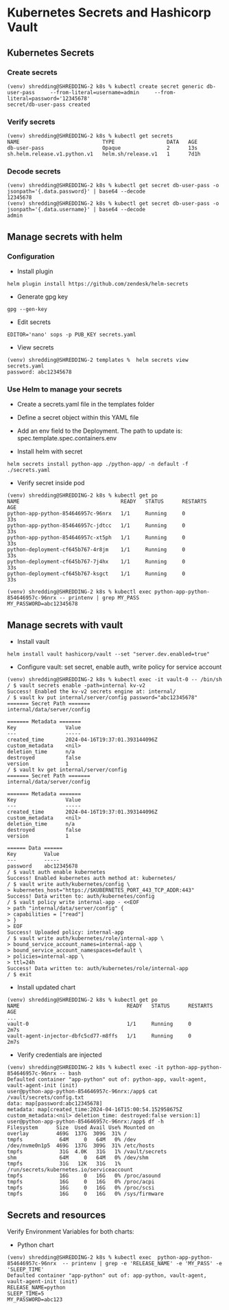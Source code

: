 # Kubernetes Secrets and Hashicorp Vault

## Kubernetes Secrets

### Create secrets

```shell
(venv) shredding@SHREDDING-2 k8s % kubectl create secret generic db-user-pass     --from-literal=username=admin     --from-literal=password='12345678'
secret/db-user-pass created
```

### Verify secrets

```shell
(venv) shredding@SHREDDING-2 k8s % kubectl get secrets
NAME                           TYPE                 DATA   AGE
db-user-pass                   Opaque               2      13s
sh.helm.release.v1.python.v1   helm.sh/release.v1   1      7d1h
```

### Decode secrets

```shell
(venv) shredding@SHREDDING-2 k8s % kubectl get secret db-user-pass -o jsonpath='{.data.password}' | base64 --decode
12345678
(venv) shredding@SHREDDING-2 k8s % kubectl get secret db-user-pass -o jsonpath='{.data.username}' | base64 --decode
admin
```

## Manage secrets with helm

### Configuration

* Install plugin

```shell
helm plugin install https://github.com/zendesk/helm-secrets
```

* Generate gpg key

```shell
gpg --gen-key
```

* Edit secrets

```shell
EDITOR='nano' sops -p PUB_KEY secrets.yaml
```

* View secrets

```shell
(venv) shredding@SHREDDING-2 templates %  helm secrets view secrets.yaml 
password: abc12345678
```

### Use Helm to manage your secrets

* Create a secrets.yaml file in the templates folder

* Define a secret object within this YAML file

* Add an env field to the Deployment. The path to update is: spec.template.spec.containers.env

* Install helm with secret

```shell
helm secrets install python-app ./python-app/ -n default -f ./secrets.yaml
```

* Verify secret inside pod

```shell
(venv) shredding@SHREDDING-2 k8s % kubectl get po
NAME                                 READY   STATUS      RESTARTS       AGE
python-app-python-854646957c-96nrx   1/1     Running     0              33s
python-app-python-854646957c-jdtcc   1/1     Running     0              33s
python-app-python-854646957c-xt5ph   1/1     Running     0              33s
python-deployment-cf645b767-4r8jm    1/1     Running     0              33s
python-deployment-cf645b767-7j4hx    1/1     Running     0              33s
python-deployment-cf645b767-ksgct    1/1     Running     0              33s

(venv) shredding@SHREDDING-2 k8s % kubectl exec python-app-python-854646957c-96nrx -- printenv | grep MY_PASS
MY_PASSWORD=abc12345678
```

## Manage secrets with vault

* Install vault

```shell
helm install vault hashicorp/vault --set "server.dev.enabled=true"
```

* Configure vault: set secret, enable auth, write policy for service account

```shell
(venv) shredding@SHREDDING-2 k8s % kubectl exec -it vault-0 -- /bin/sh
/ $ vault secrets enable -path=internal kv-v2
Success! Enabled the kv-v2 secrets engine at: internal/
/ $ vault kv put internal/server/config password="abc12345678"
======= Secret Path =======
internal/data/server/config

======= Metadata =======
Key                Value
---                -----
created_time       2024-04-16T19:37:01.393144096Z
custom_metadata    <nil>
deletion_time      n/a
destroyed          false
version            1
/ $ vault kv get internal/server/config
======= Secret Path =======
internal/data/server/config

======= Metadata =======
Key                Value
---                -----
created_time       2024-04-16T19:37:01.393144096Z
custom_metadata    <nil>
deletion_time      n/a
destroyed          false
version            1

====== Data ======
Key         Value
---         -----
password    abc12345678
/ $ vault auth enable kubernetes
Success! Enabled kubernetes auth method at: kubernetes/
/ $ vault write auth/kubernetes/config \
> kubernetes_host="https://$KUBERNETES_PORT_443_TCP_ADDR:443"
Success! Data written to: auth/kubernetes/config
/ $ vault policy write internal-app - <<EOF
> path "internal/data/server/config" {
> capabilities = ["read"]
> }
> EOF
Success! Uploaded policy: internal-app
/ $ vault write auth/kubernetes/role/internal-app \
> bound_service_account_names=internal-app \
> bound_service_account_namespaces=default \
> policies=internal-app \
> ttl=24h
Success! Data written to: auth/kubernetes/role/internal-app
/ $ exit
```

* Install updated chart

```shell
(venv) shredding@SHREDDING-2 k8s % kubectl get po
NAME                                   READY   STATUS      RESTARTS       AGE
...
vault-0                                1/1     Running     0              2m7s
vault-agent-injector-dbfc5cd77-m8ffs   1/1     Running     0              2m7s
```

* Verify credentials are injected

```shell
(venv) shredding@SHREDDING-2 k8s % kubectl exec -it python-app-python-854646957c-96nrx -- bash
Defaulted container "app-python" out of: python-app, vault-agent, vault-agent-init (init)
user@python-app-python-854646957c-96nrx:/app$ cat /vault/secrets/config.txt
data: map[password:abc12345678]
metadata: map[created_time:2024-04-16T15:00:54.152958675Z custom_metadata:<nil> deletion_time: destroyed:false version:1]
user@python-app-python-854646957c-96nrx:/app$ df -h
Filesystem      Size  Used Avail Use% Mounted on
overlay         469G  137G  309G  31% /
tmpfs            64M     0   64M   0% /dev
/dev/nvme0n1p5  469G  137G  309G  31% /etc/hosts
tmpfs            31G  4.0K   31G   1% /vault/secrets
shm              64M     0   64M   0% /dev/shm
tmpfs            31G   12K   31G   1% /run/secrets/kubernetes.io/serviceaccount
tmpfs            16G     0   16G   0% /proc/asound
tmpfs            16G     0   16G   0% /proc/acpi
tmpfs            16G     0   16G   0% /proc/scsi
tmpfs            16G     0   16G   0% /sys/firmware
```

## Secrets and resources

Verify Environment Variables for both charts:

* Python chart

```shell
(venv) shredding@SHREDDING-2 k8s % kubectl exec  python-app-python-854646957c-96nrx  -- printenv | grep -e 'RELEASE_NAME' -e 'MY_PASS' -e 'SLEEP_TIME'
Defaulted container "app-python" out of: app-python, vault-agent, vault-agent-init (init)
RELEASE_NAME=python
SLEEP_TIME=5
MY_PASSWORD=abc123
```